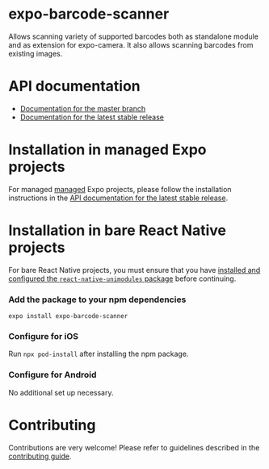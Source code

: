# expo-barcode-scanner

Allows scanning variety of supported barcodes both as standalone module and as extension for expo-camera. It also allows scanning barcodes from existing images.

# API documentation

- [Documentation for the master branch](https://github.com/expo/expo/blob/master/docs/pages/versions/unversioned/sdk/bar-code-scanner.md)
- [Documentation for the latest stable release](https://docs.expo.io/versions/latest/sdk/bar-code-scanner/)

# Installation in managed Expo projects

For managed [managed](https://docs.expo.io/versions/latest/introduction/managed-vs-bare/) Expo projects, please follow the installation instructions in the [API documentation for the latest stable release](https://docs.expo.io/versions/latest/sdk/bar-code-scanner/).

# Installation in bare React Native projects

For bare React Native projects, you must ensure that you have [installed and configured the `react-native-unimodules` package](https://github.com/unimodules/react-native-unimodules) before continuing.

### Add the package to your npm dependencies

```
expo install expo-barcode-scanner
```

### Configure for iOS

Run `npx pod-install` after installing the npm package.

### Configure for Android

No additional set up necessary.

# Contributing

Contributions are very welcome! Please refer to guidelines described in the [contributing guide](https://github.com/expo/expo#contributing).
